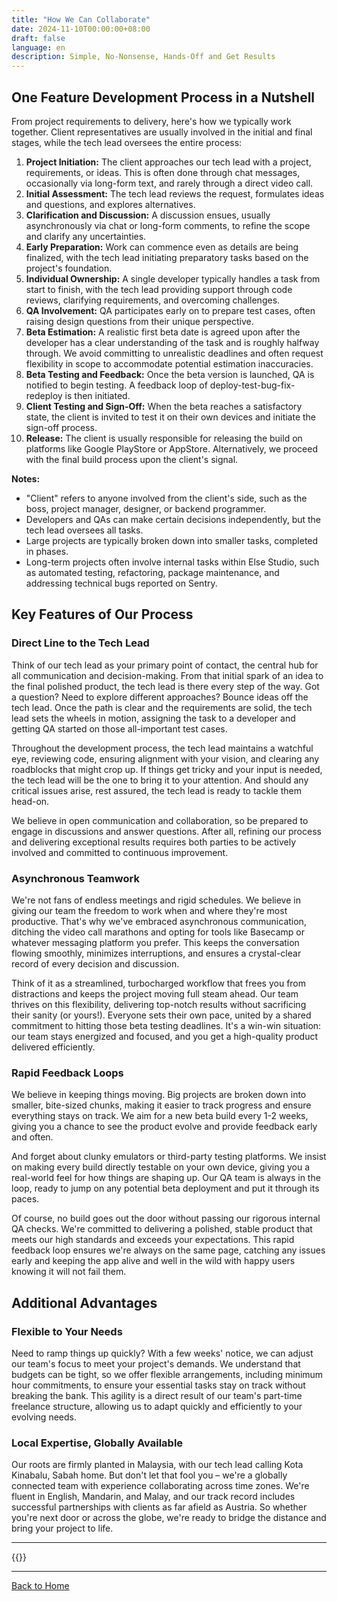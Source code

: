 ```yaml
---
title: "How We Can Collaborate"
date: 2024-11-10T00:00:00+08:00
draft: false
language: en
description: Simple, No-Nonsense, Hands-Off and Get Results
---
```


## One Feature Development Process in a Nutshell

From project requirements to delivery, here's how we typically work together. Client representatives are usually involved in the initial and final stages, while the tech lead oversees the entire process:

1.  **Project Initiation:** The client approaches our tech lead with a project, requirements, or ideas. This is often done through chat messages, occasionally via long-form text, and rarely through a direct video call.
2.  **Initial Assessment:** The tech lead reviews the request, formulates ideas and questions, and explores alternatives.
3.  **Clarification and Discussion:** A discussion ensues, usually asynchronously via chat or long-form comments, to refine the scope and clarify any uncertainties.
4.  **Early Preparation:** Work can commence even as details are being finalized, with the tech lead initiating preparatory tasks based on the project's foundation.
5.  **Individual Ownership:** A single developer typically handles a task from start to finish, with the tech lead providing support through code reviews, clarifying requirements, and overcoming challenges.
6.  **QA Involvement:** QA participates early on to prepare test cases, often raising design questions from their unique perspective.
7.  **Beta Estimation:** A realistic first beta date is agreed upon after the developer has a clear understanding of the task and is roughly halfway through. We avoid committing to unrealistic deadlines and often request flexibility in scope to accommodate potential estimation inaccuracies.
8.  **Beta Testing and Feedback:** Once the beta version is launched, QA is notified to begin testing. A feedback loop of deploy-test-bug-fix-redeploy is then initiated.
9.  **Client Testing and Sign-Off:** When the beta reaches a satisfactory state, the client is invited to test it on their own devices and initiate the sign-off process.
10. **Release:** The client is usually responsible for releasing the build on platforms like Google PlayStore or AppStore. Alternatively, we proceed with the final build process upon the client's signal.

**Notes:**

*   "Client" refers to anyone involved from the client's side, such as the boss, project manager, designer, or backend programmer.
*   Developers and QAs can make certain decisions independently, but the tech lead oversees all tasks.
*   Large projects are typically broken down into smaller tasks, completed in phases.
*   Long-term projects often involve internal tasks within Else Studio, such as automated testing, refactoring, package maintenance, and addressing technical bugs reported on Sentry.

## Key Features of Our Process

### Direct Line to the Tech Lead

Think of our tech lead as your primary point of contact, the central hub for all communication and decision-making. From that initial spark of an idea to the final polished product, the tech lead is there every step of the way. Got a question? Need to explore different approaches? Bounce ideas off the tech lead. Once the path is clear and the requirements are solid, the tech lead sets the wheels in motion, assigning the task to a developer and getting QA started on those all-important test cases.

Throughout the development process, the tech lead maintains a watchful eye, reviewing code, ensuring alignment with your vision, and clearing any roadblocks that might crop up. If things get tricky and your input is needed, the tech lead will be the one to bring it to your attention. And should any critical issues arise, rest assured, the tech lead is ready to tackle them head-on.

We believe in open communication and collaboration, so be prepared to engage in discussions and answer questions. After all, refining our process and delivering exceptional results requires both parties to be actively involved and committed to continuous improvement.

### Asynchronous Teamwork

We're not fans of endless meetings and rigid schedules. We believe in giving our team the freedom to work when and where they're most productive. That's why we've embraced asynchronous communication, ditching the video call marathons and opting for tools like Basecamp or whatever messaging platform you prefer. This keeps the conversation flowing smoothly, minimizes interruptions, and ensures a crystal-clear record of every decision and discussion.

Think of it as a streamlined, turbocharged workflow that frees you from distractions and keeps the project moving full steam ahead. Our team thrives on this flexibility, delivering top-notch results without sacrificing their sanity (or yours!). Everyone sets their own pace, united by a shared commitment to hitting those beta testing deadlines. It's a win-win situation: our team stays energized and focused, and you get a high-quality product delivered efficiently.

### Rapid Feedback Loops

We believe in keeping things moving. Big projects are broken down into smaller, bite-sized chunks, making it easier to track progress and ensure everything stays on track. We aim for a new beta build every 1-2 weeks, giving you a chance to see the product evolve and provide feedback early and often.

And forget about clunky emulators or third-party testing platforms. We insist on making every build directly testable on your own device, giving you a real-world feel for how things are shaping up. Our QA team is always in the loop, ready to jump on any potential beta deployment and put it through its paces.

Of course, no build goes out the door without passing our rigorous internal QA checks. We're committed to delivering a polished, stable product that meets our high standards and exceeds your expectations. This rapid feedback loop ensures we're always on the same page, catching any issues early and keeping the app alive and well in the wild with happy users knowing it will not fail them.

## Additional Advantages

### Flexible to Your Needs

Need to ramp things up quickly?  With a few weeks' notice, we can adjust our team's focus to meet your project's demands. We understand that budgets can be tight, so we offer flexible arrangements, including minimum hour commitments, to ensure your essential tasks stay on track without breaking the bank.  This agility is a direct result of our team's part-time freelance structure, allowing us to adapt quickly and efficiently to your evolving needs.

### Local Expertise, Globally Available

Our roots are firmly planted in Malaysia, with our tech lead calling Kota Kinabalu, Sabah home. But don't let that fool you – we're a globally connected team with experience collaborating across time zones. We're fluent in English, Mandarin, and Malay, and our track record includes successful partnerships with clients as far afield as Austria.  So whether you're next door or across the globe, we're ready to bridge the distance and bring your project to life.

---

{{<contact hint="Your idea/project/question">}}

---

[Back to Home](/)
